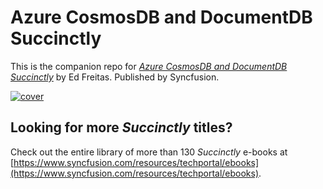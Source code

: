 # Azure CosmosDB and DocumentDB Succinctly
This is the companion repo for [*Azure CosmosDB and DocumentDB Succinctly*](https://www.syncfusion.com/resources/techportal/details/ebooks/Azure_Cosmos_DB_and_DocumentDB_Succinctly) by Ed Freitas. Published by Syncfusion.

[![cover](https://github.com/SyncfusionSuccinctlyE-Books/Azure-Cosmos-DB-and-DocumentDB-Succinctly/blob/master/cover.png)](https://www.syncfusion.com/resources/techportal/details/ebooks/Azure_Cosmos_DB_and_DocumentDB_Succinctly)

## Looking for more _Succinctly_ titles?

Check out the entire library of more than 130 _Succinctly_ e-books at [https://www.syncfusion.com/resources/techportal/ebooks](https://www.syncfusion.com/resources/techportal/ebooks).
